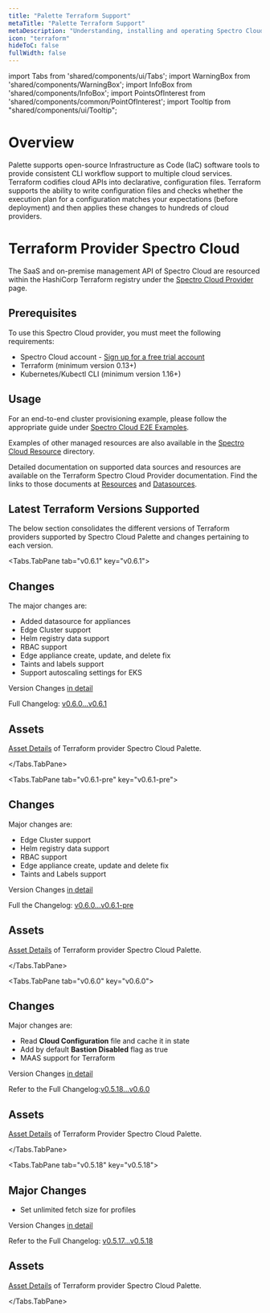 ```yaml
---
title: "Palette Terraform Support"
metaTitle: "Palette Terraform Support"
metaDescription: "Understanding, installing and operating Spectro Cloud's Terraform Provider."
icon: "terraform"
hideToC: false
fullWidth: false
---
```


import Tabs from 'shared/components/ui/Tabs'; 
import WarningBox from 'shared/components/WarningBox'; 
import InfoBox from 'shared/components/InfoBox'; 
import PointsOfInterest from 'shared/components/common/PointOfInterest'; 
import Tooltip from "shared/components/ui/Tooltip";


# Overview

Palette supports open-source Infrastructure as Code (IaC) software tools to provide consistent CLI workflow support to multiple cloud services. Terraform codifies cloud APIs into declarative, configuration files. Terraform supports the ability to write configuration files and checks whether the execution plan for a configuration matches your expectations (before deployment) and then applies these changes to hundreds of cloud providers. 

# Terraform Provider Spectro Cloud

The SaaS and on-premise management API of Spectro Cloud are resourced within the HashiCorp Terraform registry under the [Spectro Cloud Provider](https://registry.terraform.io/providers/spectrocloud/spectrocloud/latest/docs) page.

## Prerequisites
To use this Spectro Cloud provider, you must meet the following requirements:
* Spectro Cloud account - [Sign up for a free trial account](https://www.spectrocloud.com/free-trial)
* Terraform (minimum version 0.13+)
* Kubernetes/Kubectl CLI (minimum version 1.16+)

## Usage

For an end-to-end cluster provisioning example, please follow the appropriate guide under [Spectro Cloud E2E Examples](https://github.com/spectrocloud/terraform-provider-spectrocloud/tree/main/examples/e2e).

Examples of other managed resources are also available in the [Spectro Cloud Resource](https://github.com/spectrocloud/terraform-provider-spectrocloud/tree/main/examples/resources) directory.

Detailed documentation on supported data sources and resources are available on the Terraform Spectro Cloud Provider documentation. Find the links to those documents at [Resources](https://registry.terraform.io/providers/spectrocloud/spectrocloud/latest/docs/resources/backup_storage_location) and [Datasources](https://registry.terraform.io/providers/spectrocloud/spectrocloud/latest/docs/data-sources/backup_storage_location).


## Latest Terraform Versions Supported
The below section consolidates the different versions of Terraform providers supported by Spectro Cloud Palette and changes pertaining to each version.


<Tabs>

<Tabs.TabPane tab="v0.6.1" key="v0.6.1">

## Changes

The major changes are:
* Added datasource for appliances 
* Edge Cluster support
* Helm registry data support
* RBAC support 
* Edge appliance create, update, and delete fix
* Taints and labels support
* Support autoscaling settings for EKS

Version Changes [in detail](https://github.com/spectrocloud/terraform-provider-spectrocloud/releases/tag/v0.6.1)

Full Changelog: [v0.6.0...v0.6.1](https://github.com/spectrocloud/terraform-provider-spectrocloud/compare/v0.6.0...v0.6.1)

## Assets

[Asset Details](https://github.com/spectrocloud/terraform-provider-spectrocloud/releases/tag/v0.6.1#:~:text=akhilesh2410%20and%20nikchern-,Assets,-17) of Terraform provider Spectro Cloud Palette.

</Tabs.TabPane>
 
<Tabs.TabPane tab="v0.6.1-pre" key="v0.6.1-pre">

## Changes

Major changes are:

* Edge Cluster support
* Helm registry data support
* RBAC support 
* Edge appliance create, update and delete fix
* Taints and Labels support

Version Changes [in detail](https://github.com/spectrocloud/terraform-provider-spectrocloud/releases/tag/v0.6.1-pre)

Full the Changelog: [v0.6.0...v0.6.1-pre](https://github.com/spectrocloud/terraform-provider-spectrocloud/compare/v0.6.0...v0.6.1-pre)

## Assets

[Asset Details](https://github.com/spectrocloud/terraform-provider-spectrocloud/releases/tag/v0.6.1-pre#:~:text=3pings%2C%20and%20nikchern-,Assets,-17) of Terraform provider Spectro Cloud Palette.

</Tabs.TabPane>


<Tabs.TabPane tab="v0.6.0" key="v0.6.0">

## Changes

Major changes are:

* Read **Cloud Configuration** file and cache it in state
* Add by default **Bastion Disabled** flag as true
* MAAS support for Terraform

Version Changes [in detail](https://github.com/spectrocloud/terraform-provider-spectrocloud/releases/tag/v0.6.0)

Refer to the Full Changelog:[v0.5.18...v0.6.0](https://github.com/spectrocloud/terraform-provider-spectrocloud/compare/v0.5.18...v0.6.0)

## Assets
[Asset Details](https://github.com/spectrocloud/terraform-provider-spectrocloud/releases#:~:text=anand%20and%20nikchern-,Assets,-17) of Terraform Provider Spectro Cloud Palette.

</Tabs.TabPane>

<Tabs.TabPane tab="v0.5.18" key="v0.5.18">

## Major Changes
 
* Set unlimited fetch size for profiles

Version Changes [in detail](https://github.com/spectrocloud/terraform-provider-spectrocloud/releases/tag/v0.5.18)

Refer to the Full Changelog: [v0.5.17...v0.5.18](https://github.com/spectrocloud/terraform-provider-spectrocloud/compare/v0.5.17...v0.5.18)

## Assets
[Asset Details](https://github.com/spectrocloud/terraform-provider-spectrocloud/releases#:~:text=Assets-,17,-terraform%2Dprovider%2Dspectrocloud_0.5.18_darwin_amd64) of Terraform provider Spectro Cloud Palette.


</Tabs.TabPane>


</Tabs>




